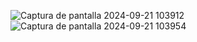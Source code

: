 ![Captura de pantalla 2024-09-21 103912](https://github.com/user-attachments/assets/ebbe68a8-694e-4d84-8c18-2bde1b1e0a3a)
![Captura de pantalla 2024-09-21 103954](https://github.com/user-attachments/assets/d93813e6-be3c-46ce-b785-764dc59c2ff2)
